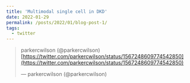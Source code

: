 ```yaml
---
title: 'Multimodal single cell in DKD'
date: 2022-01-29
permalink: /posts/2022/01/blog-post-1/
tags:
  - twitter
---
```


<blockquote class="twitter-tweet" data-lang="en"><p lang="en" dir="ltr">parkercwilson (@parkercwilson) <a href="https://twitter.com/parkercwilson/status/1567248609774542850">[https://twitter.com/parkercwilson/status/1567248609774542850](https://twitter.com/parkercwilson/status/1567248609774542850) </a></p>&mdash; parkercwilson (@parkercwilson) <a href="https://twitter.com/parkercwilson/status/1567248609774542850"></a></blockquote>
<script async="" src="//platform.twitter.com/widgets.js" charset="utf-8"></script>
